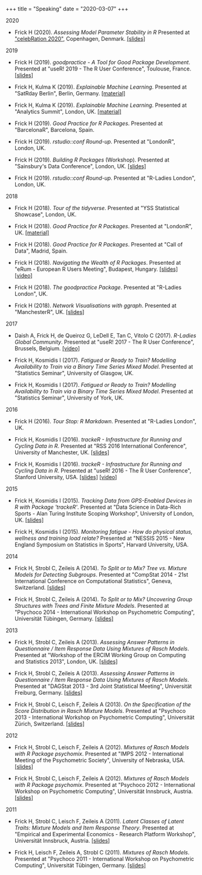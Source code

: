 +++
title = "Speaking"
date = "2020-03-07"
+++

2020

- Frick H (2020). _Assessing Model Parameter Stability in R_ Presented at ["celebRation 2020"](http://www.celebration2020.org/), Copenhagen, Denmark. [[slides]](../talks/Assessing_Model_Parameter_Stability_in_R.pdf)


2019

- Frick H (2019). _goodpractice - A Tool for Good Package Development_. Presented at "useR! 2019 - The R User Conference", Toulouse, France. [[slides]](https://github.com/hfrick/presentations/tree/master/2019-07-11_goodpractice)

- Frick H, Kulma K (2019). _Explainable Machine Learning_. Presented at "SatRday Berlin", Berlin, Germany. [[material]](https://github.com/MangoTheCat/python-for-r-users-workshop)

- Frick H, Kulma K (2019). _Explainable Machine Learning_. Presented at "Analytics Summit", London, UK. [[material]](https://github.com/MangoTheCat/python-for-r-users-workshop)

- Frick H (2019). _Good Practice for R Packages_. Presented at "BarcelonaR", Barcelona, Spain.

- Frick H (2019). _rstudio::conf Round-up_. Presented at "LondonR", London, UK.

- Frick H (2019). _Building R Packages_ (Workshop). Presented at "Sainsbury's Data Conference", London, UK. [[slides]](https://github.com/hfrick/presentations/tree/master/2019-03-12_package_building)

- Frick H (2019). _rstudio::conf Round-up_. Presented at "R-Ladies London", London, UK.


2018

- Frick H (2018). _Tour of the tidyverse_. Presented at "YSS Statistical Showcase", London, UK.

- Frick H (2018). _Good Practice for R Packages_. Presented at "LondonR", UK. [[material]](https://github.com/hfrick/presentations/tree/master/2018-06-27_goodpractice)

- Frick H (2018). _Good Practice for R Packages_. Presented at "Call of Data", Madrid, Spain.

- Frick H (2018). _Navigating the Wealth of R Packages_. Presented at "eRum - European R Users Meeting", Budapest, Hungary. [[slides]](https://github.com/hfrick/presentations/tree/master/2018-05-16_pkgnavigation) [[video]](https://www.youtube.com/watch?v=SHrQR5-5-Fw)

- Frick H (2018). _The goodpractice Package_. Presented at "R-Ladies London", UK.

- Frick H (2018). _Network Visualisations with ggraph_. Presented at "ManchesterR", UK. [[slides]](https://github.com/hfrick/presentations/tree/master/2018-02-06_networkvis)


2017

- Daish A, Frick H, de Queiroz G, LeDell E, Tan C, Vitolo C (2017). _R-Ladies Global Community_. Presented at "useR! 2017 - The R User Conference", Brussels, Belgium. [[video]](https://channel9.msdn.com/Events/useR-international-R-User-conferences/useR-International-R-User-2017-Conference/R-Ladies-Global-Community)

- Frick H, Kosmidis I (2017). _Fatigued or Ready to Train? Modelling Availability to Train via a Binary Time Series Mixed Model_. Presented at "Statistics Seminar", University of Glasgow, UK.

- Frick H, Kosmidis I (2017). _Fatigued or Ready to Train? Modelling Availability to Train via a Binary Time Series Mixed Model_. Presented at "Statistics Seminar", University of York, UK.


2016

- Frick H (2016). _Tour Stop: R Markdown_. Presented at "R-Ladies London", UK.

- Frick H, Kosmidis I (2016). _trackeR - Infrastructure for Running and Cycling Data in R_. Presented at "RSS 2016 International Conference", University of Manchester, UK. [[slides]](../talks/RSS2016.html)

- Frick H, Kosmidis I (2016). _trackeR - Infrastructure for Running and Cycling Data in R_. Presented at "useR! 2016 - The R User Conference", Stanford University, USA. [[slides]](../talks/useR2016.html) [[video]](https://channel9.msdn.com/Events/useR-international-R-User-conference/useR2016/trackeR-Intrastructure-for-running-and-cycling-data-from-GPS-enabled-tracking-devices-in-R)


2015

- Frick H, Kosmidis I (2015). _Tracking Data from GPS-Enabled Devices in R with Package 'trackeR'_. Presented at "Data Science in Data-Rich Sports - Alan Turing Institute Scoping Workshop", University of London, UK. [[slides]](../talks/ATI2015.pdf)

- Frick H, Kosmidis I (2015). _Monitoring fatigue - How do physical status, wellness and training load relate?_ Presented at "NESSIS 2015 - New England Symposium on Statistics in Sports", Harvard University, USA.


2014

- Frick H, Strobl C, Zeileis A (2014). _To Split or to Mix? Tree vs. Mixture Models for Detecting Subgroups_. Presented at "CompStat 2014 - 21st International Conference on Computational Statistics", Geneva, Switzerland. [[slides]](../talks/CompStat2014.pdf)

- Frick H, Strobl C, Zeileis A (2014). _To Split or to Mix? Uncovering Group Structures with Trees and Finite Mixture Models_. Presented at "Psychoco 2014 - International Workshop on Psychometric Computing", Universität Tübingen, Germany. [[slides]](../talks/Psychoco2014.pdf)


2013

- Frick H, Strobl C, Zeileis A (2013). _Assessing Answer Patterns in Questionnaire / Item Response Data Using Mixtures of Rasch Models_. Presented at "Workshop of the ERCIM Working Group on Computing and Statistics 2013", London, UK. [[slides]](../talks/ERCIM2013.pdf)

- Frick H, Strobl C, Zeileis A (2013). _Assessing Answer Patterns in Questionnaire / Item Response Data Using Mixtures of Rasch Models_. Presented at "DAGStat 2013 - 3rd Joint Statistical Meeting", Universität Freiburg, Germany. [[slides]](../talks/DAGStat2013.pdf)

- Frick H, Strobl C, Leisch F, Zeileis A (2013). _On the Specification of the Score Distribution in Rasch Mixture Models_. Presented at "Psychoco 2013 - International Workshop on Psychometric Computing", Universität Zürich, Switzerland. [[slides]](../talks/Psychoco2013.pdf)


2012

- Frick H, Strobl C, Leisch F, Zeileis A (2012). _Mixtures of Rasch Models with R Package psychomix_. Presented at "IMPS 2012 - International Meeting of the Psychometric Society", University of Nebraska, USA. [[slides]](../talks/IMPS2012.pdf)

- Frick H, Strobl C, Leisch F, Zeileis A (2012). _Mixtures of Rasch Models with R Package psychomix_. Presented at "Psychoco 2012 - International Workshop on Psychometric Computing", Universität Innsbruck, Austria. [[slides]](../talks/Psychoco2012.pdf)


2011

- Frick H, Strobl C, Leisch F, Zeileis A (2011). _Latent Classes of Latent Traits: Mixture Models and Item Response Theory_. Presented at "Empirical and Experimental Economics - Research Platform Workshop", Universität Innsbruck, Austria. [[slides]](../talks/eeeconWorkshop2011-2.pdf)

- Frick H, Leisch F, Zeileis A, Strobl C (2011). _Mixtures of Rasch Models_. Presented at "Psychoco 2011 - International Workshop on Psychometric Computing", Universität Tübingen, Germany. [[slides]](../talks/Psychoco2011.pdf)